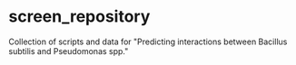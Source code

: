 # screen_repository
 Collection of scripts and data for "Predicting interactions between Bacillus subtilis and Pseudomonas spp."
